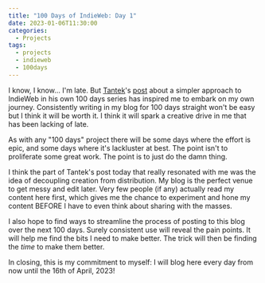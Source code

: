 ```yaml
---
title: "100 Days of IndieWeb: Day 1"
date: 2023-01-06T11:30:00 
categories: 
  - Projects
tags: 
  - projects
  - indieweb 
  - 100days
---
```


I know, I know... I'm late. But [Tantek](https://tantek.com)'s
[post](https://tantek.com/2023/005/t3/indieweb-simpler-approach) about
a simpler approach to IndieWeb in his own 100 days series has inspired me to
embark on my own journey. Consistently writing in my blog for 100 days straight
won't be easy but I think it will be worth it. I think it will spark a creative
drive in me that has been lacking of late.

As with any "100 days" project there will be some days where the effort is
epic, and some days where it's lackluster at best. The point isn't to
proliferate some great work. The point is to just do the damn thing.

I think the part of Tantek's post today that really resonated with me was the
idea of decoupling creation from distribution. My blog is the perfect venue to
get messy and edit later. Very few people (if any) actually read my content
here first, which gives me the chance to experiment and hone my content BEFORE
I have to even think about sharing with the masses.

I also hope to find ways to streamline the process of posting to this blog over
the next 100 days. Surely consistent use will reveal the pain points. It will
help me find the bits I need to make better. The trick will then be finding the
_time_ to make them better.

In closing, this is my commitment to myself: I will blog here every day from
now until the 16th of April, 2023!
